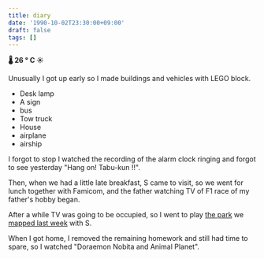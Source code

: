 ```yaml
---
title: diary
date: '1990-10-02T23:30:00+09:00'
draft: false
tags: []
---
```


**🌡 26 ° C ☀**

Unusually I got up early so I made buildings and vehicles with LEGO block.

*   Desk lamp
*   A sign
*   bus
*   Tow truck
*   House
*   airplane
*   airship

I forgot to stop I watched the recording of the alarm clock ringing and forgot to see yesterday "Hang on! Tabu-kun !!".

Then, when we had a little late breakfast, S came to visit, so we went for lunch together with Famicom, and the father watching TV of F1 race of my father's hobby began.

After a while TV was going to be occupied, so I went to play [the park](../09/24-diary.md) we [mapped last week](../09/24-diary.md) with S.

When I got home, I removed the remaining homework and still had time to spare, so I watched "Doraemon Nobita and Animal Planet".